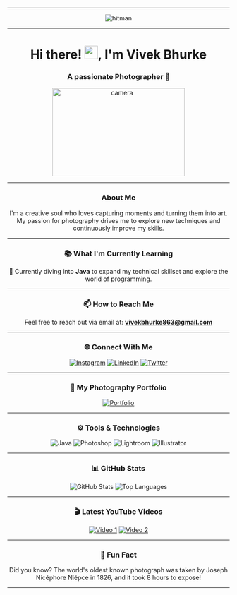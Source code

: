 <hr>
<p align="center">
  <img src="https://user-images.githubusercontent.com/67046306/213246080-9240fb6d-95ab-44a6-ac9e-67fd5d277812.gif" alt="hitman" />
</p>

<hr>
<h1 align="center">Hi there! <img src="https://media.tenor.com/nebZyl8oN7IAAAAj/wave-hello.gif" alt="wave" width="30" height="30" />, I'm Vivek Bhurke</h1>
<h3 align="center">A passionate Photographer 📸</h3>

<p align="center">
  <img src="https://media.giphy.com/media/l0HlRmPUe4jpJoqDe/giphy.gif" alt="camera" width="300" height="200" />
</p>

<hr>
<h3 align="center">About Me</h3>
<p align="center">
  I'm a creative soul who loves capturing moments and turning them into art. My passion for photography drives me to explore new techniques and continuously improve my skills.
</p>

<hr>
<h3 align="center">📚 What I'm Currently Learning</h3>
<p align="center">
  🌱 Currently diving into <strong>Java</strong> to expand my technical skillset and explore the world of programming.
</p>

<hr>
<h3 align="center">📫 How to Reach Me</h3>
<p align="center">
  Feel free to reach out via email at: <a href="mailto:vivekbhurke863@gmail.com"><strong>vivekbhurke863@gmail.com</strong></a>
</p>

<hr>
<h3 align="center">🌐 Connect With Me</h3>
<p align="center">
  <a href="https://www.instagram.com/yourprofile" target="_blank"><img src="https://img.shields.io/badge/-Instagram-E4405F?style=for-the-badge&logo=instagram&logoColor=white" alt="Instagram"></a>
  <a href="https://www.linkedin.com/in/yourprofile" target="_blank"><img src="https://img.shields.io/badge/-LinkedIn-0077B5?style=for-the-badge&logo=linkedin&logoColor=white" alt="LinkedIn"></a>
  <a href="https://twitter.com/yourprofile" target="_blank"><img src="https://img.shields.io/badge/-Twitter-1DA1F2?style=for-the-badge&logo=twitter&logoColor=white" alt="Twitter"></a>
</p>

<hr>
<h3 align="center">🎨 My Photography Portfolio</h3>
<p align="center">
  <a href="https://yourphotographyportfolio.com" target="_blank"><img src="https://img.shields.io/badge/-Visit%20My%20Portfolio-000?style=for-the-badge&logo=google-chrome&logoColor=white" alt="Portfolio"></a>
</p>

<hr>
<h3 align="center">⚙️ Tools & Technologies</h3>
<p align="center">
  <img src="https://img.shields.io/badge/-Java-007396?style=for-the-badge&logo=java&logoColor=white" alt="Java">
  <img src="https://img.shields.io/badge/-Photoshop-31A8FF?style=for-the-badge&logo=adobe-photoshop&logoColor=white" alt="Photoshop">
  <img src="https://img.shields.io/badge/-Lightroom-31A8FF?style=for-the-badge&logo=adobe-lightroom&logoColor=white" alt="Lightroom">
  <img src="https://img.shields.io/badge/-Illustrator-FF9A00?style=for-the-badge&logo=adobe-illustrator&logoColor=white" alt="Illustrator">
</p>

<hr>
<h3 align="center">📊 GitHub Stats</h3>
<p align="center">
  <img src="https://github-readme-stats.vercel.app/api?username=yourusername&show_icons=true&theme=radical" alt="GitHub Stats" />
  <img src="https://github-readme-stats.vercel.app/api/top-langs/?username=yourusername&layout=compact&theme=radical" alt="Top Languages" />
</p>

<hr>
<h3 align="center">🎬 Latest YouTube Videos</h3>
<p align="center">
  <!-- YouTube Video Links -->
  <a href="https://www.youtube.com/watch?v=videoid1" target="_blank"><img src="https://img.shields.io/badge/-Video%201-FF0000?style=for-the-badge&logo=youtube&logoColor=white" alt="Video 1"></a>
  <a href="https://www.youtube.com/watch?v=videoid2" target="_blank"><img src="https://img.shields.io/badge/-Video%202-FF0000?style=for-the-badge&logo=youtube&logoColor=white" alt="Video 2"></a>
</p>

<hr>
<h3 align="center">🎉 Fun Fact</h3>
<p align="center">
  Did you know? The world's oldest known photograph was taken by Joseph Nicéphore Niépce in 1826, and it took 8 hours to expose!
</p>

<hr>

